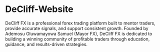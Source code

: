 # DeCliff-Website
DeCliff FX is a professional forex trading platform built to mentor traders, provide accurate signals, and support consistent growth. Founded by Ademosu Oluwamayowa Samuel (Mayor FX), DeCliff FX is dedicated to building a winning community of profitable traders through education, guidance, and results-driven strategies.
